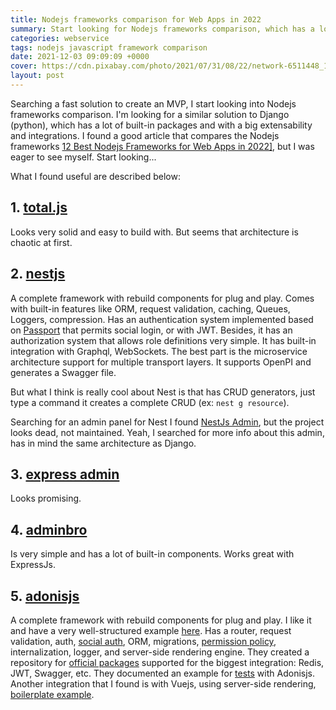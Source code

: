 ```yaml
---
title: Nodejs frameworks comparison for Web Apps in 2022
summary: Start looking for Nodejs frameworks comparison, which has a lot of built-in packages and with a big extensability and integrations.
categories: webservice
tags: nodejs javascript framework comparison
date: 2021-12-03 09:09:09 +0000
cover: https://cdn.pixabay.com/photo/2021/07/31/08/22/network-6511448_1280.jpg
layout: post
---
```


Searching a fast solution to create an MVP, I start looking into Nodejs frameworks comparison. I'm looking for a similar solution to Django (python), which has a lot of built-in packages and with a big extensability and integrations. I found a good article that compares the Nodejs frameworks <a href="https://www.simform.com/blog/best-nodejs-frameworks/" target="_blank">12 Best Nodejs Frameworks for Web Apps in 2022]</a>, but I was eager to see myself. Start looking...

What I found useful are described below:

## 1. <a href="https://www.totaljs.com/code/" target="_blank">total.js</a>

Looks very solid and easy to build with. But seems that architecture is chaotic at first.

## 2. <a href="https://docs.nestjs.com/" target="_blank">nestjs</a>

A complete framework with rebuild components for plug and play. Comes with built-in features like ORM, request validation, caching, Queues, Loggers, compression. Has an authentication system implemented based on <a href="http://www.passportjs.org/" target="_blank">Passport</a> that permits social login, or with JWT. Besides, it has an authorization system that allows role definitions very simple. It has built-in integration with Graphql, WebSockets. The best part is the microservice architecture support for multiple transport layers. It supports OpenPI and generates a Swagger file. 

But what I think is really cool about Nest is that has CRUD generators, just type a command it creates a complete CRUD (ex: `nest g resource`).

Searching for an admin panel for Nest I found [NestJs Admin](https://nestjs-admin.com/), but the project looks dead, not maintained. Yeah, I searched for more info about this admin, has in mind the same architecture as Django.

## 3. <a href="https://github.com/simov/express-admin" target="_blank">express admin</a>

Looks promising.

## 4. <a href="https://adminbro.com/" target="_blank">adminbro</a>

Is very simple and has a lot of built-in components. Works great with ExpressJs.

## 5. <a href="https://adonisjs.com/" target="_blank">adonisjs</a>

A complete framework with rebuild components for plug and play. I like it and have a very well-structured example [here](https://adonisjs.com/adonisjs-at-a-glance). Has a router, request validation, auth, <a href="https://docs.adonisjs.com/guides/auth/social" target="_blank">social auth</a>, ORM, migrations, <a href="https://docs.adonisjs.com/guides/authorization" target="_blank">permission policy</a>, internalization, logger, and server-side rendering engine. They created a repository for <a href="https://github.com/adonisjs-community/awesome-adonisjs" target="_blank">official packages</a> supported for the biggest integration: Redis, JWT, Swagger, etc. They documented an example for <a href="https://docs.adonisjs.com/cookbooks/testing-adonisjs-apps" target="_blank">tests</a> with Adonisjs. Another integration that I found is with Vuejs, using server-side rendering, <a href="https://github.com/Atinux/vue-adonis" target="_blank">boilerplate example</a>.